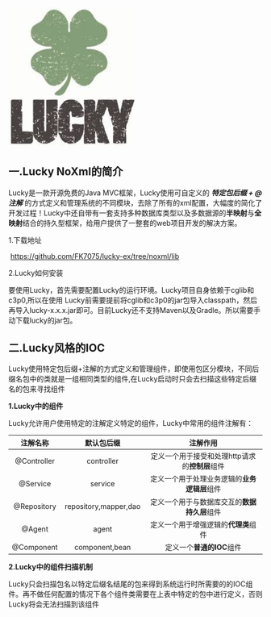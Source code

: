 <img src="https://github.com/FK7075/lucky-ex/blob/noxml/image/images.jpg" width=50%>

## 一.Lucky NoXml的简介

Lucky是一款开源免费的Java MVC框架，Lucky使用可自定义的 ***特定包后缀  +  @注解*** 的方式定义和管理系统的不同模块，去除了所有的xml配置，大幅度的简化了开发过程！Lucky中还自带有一套支持多种数据库类型以及多数据源的**半映射**与**全映射**结合的持久型框架，给用户提供了一整套的web项目开发的解决方案。

1.下载地址

​	https://github.com/FK7075/lucky-ex/tree/noxml/lib

2.Lucky如何安装

 要使用Lucky，首先需要配置Lucky的运行环境。Lucky项目自身依赖于cglib和c3p0,所以在使用       Lucky前需要提前将cglib和c3p0的jar包导入classpath，然后再导入lucky-x.x.x.jar即可。目前Lucky还不支持Maven以及Gradle。所以需要手动下载lucky的jar包。

## 二.Lucky风格的IOC

Lucky使用特定包后缀+注解的方式定义和管理组件，即使用包区分模块，不同后缀名包中的类就是一组相同类型的组件,在Lucky启动时只会去扫描这些特定后缀名的包来寻找组件

**1.Lucky中的组件**

Lucky允许用户使用特定的注解定义特定的组件，Lucky中常用的组件注解有：

|  注解名称   |      默认包后缀       |                    注解作用                    |
| :---------: | :-------------------: | :--------------------------------------------: |
| @Controller |      controller       | 定义一个用于接受和处理http请求的**控制层**组件 |
|  @Service   |        service        |  定义一个用于处理业务逻辑的**业务逻辑层**组件  |
| @Repository | repository,mapper,dao |  定义一个用于与数据库交互的**数据持久层**组件  |
|   @Agent    |         agent         |      定义一个用于增强逻辑的**代理类**组件      |
| @Component  |    component,bean     |           定义一个**普通的IOC**组件            |

**2.Lucky中的组件扫描机制**

Lucky只会扫描包名以特定后缀名结尾的包来得到系统运行时所需要的的IOC组件。再不做任何配置的情况下各个组件类需要在上表中特定的包中进行定义，否则Lucky将会无法扫描到该组件

